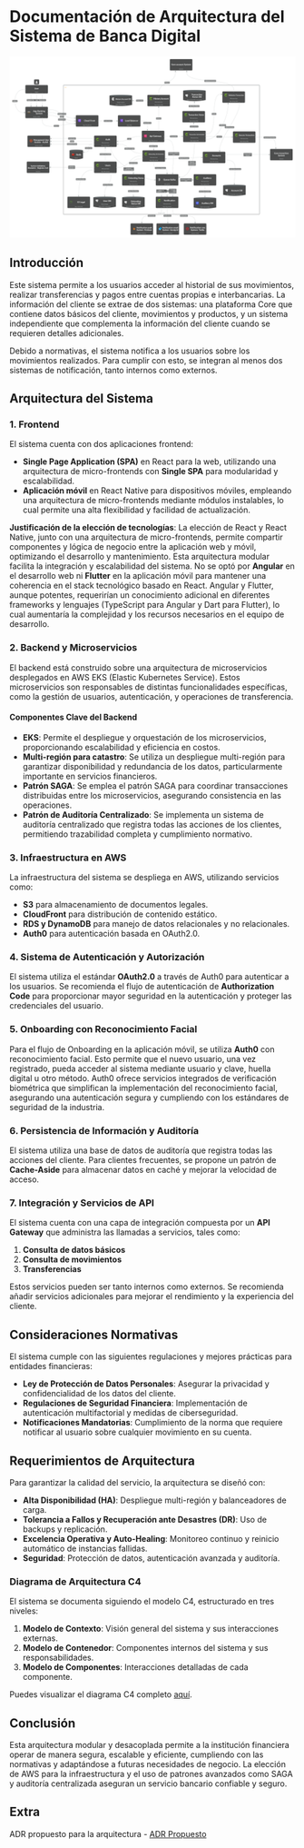 # Documentación de Arquitectura del Sistema de Banca Digital

![Diagrama del Sistema Bancario](Diagramas/Banking%20System%20Diagram.png)

## Introducción

Este sistema permite a los usuarios acceder al historial de sus movimientos, realizar transferencias y pagos entre cuentas propias e interbancarias. La información del cliente se extrae de dos sistemas: una plataforma Core que contiene datos básicos del cliente, movimientos y productos, y un sistema independiente que complementa la información del cliente cuando se requieren detalles adicionales.

Debido a normativas, el sistema notifica a los usuarios sobre los movimientos realizados. Para cumplir con esto, se integran al menos dos sistemas de notificación, tanto internos como externos.

## Arquitectura del Sistema

### 1. Frontend

El sistema cuenta con dos aplicaciones frontend:

- **Single Page Application (SPA)** en React para la web, utilizando una arquitectura de micro-frontends con **Single SPA** para modularidad y escalabilidad.
- **Aplicación móvil** en React Native para dispositivos móviles, empleando una arquitectura de micro-frontends mediante módulos instalables, lo cual permite una alta flexibilidad y facilidad de actualización.

**Justificación de la elección de tecnologías**: La elección de React y React Native, junto con una arquitectura de micro-frontends, permite compartir componentes y lógica de negocio entre la aplicación web y móvil, optimizando el desarrollo y mantenimiento. Esta arquitectura modular facilita la integración y escalabilidad del sistema.
No se optó por **Angular** en el desarrollo web ni **Flutter** en la aplicación móvil para mantener una coherencia en el stack tecnológico basado en React. Angular y Flutter, aunque potentes, requerirían un conocimiento adicional en diferentes frameworks y lenguajes (TypeScript para Angular y Dart para Flutter), lo cual aumentaría la complejidad y los recursos necesarios en el equipo de desarrollo.

### 2. Backend y Microservicios

El backend está construido sobre una arquitectura de microservicios desplegados en AWS EKS (Elastic Kubernetes Service). Estos microservicios son responsables de distintas funcionalidades específicas, como la gestión de usuarios, autenticación, y operaciones de transferencia.

#### Componentes Clave del Backend

- **EKS**: Permite el despliegue y orquestación de los microservicios, proporcionando escalabilidad y eficiencia en costos.
- **Multi-región para catastro**: Se utiliza un despliegue multi-región para garantizar disponibilidad y redundancia de los datos, particularmente importante en servicios financieros.
- **Patrón SAGA**: Se emplea el patrón SAGA para coordinar transacciones distribuidas entre los microservicios, asegurando consistencia en las operaciones.
- **Patrón de Auditoría Centralizado**: Se implementa un sistema de auditoría centralizado que registra todas las acciones de los clientes, permitiendo trazabilidad completa y cumplimiento normativo.

### 3. Infraestructura en AWS

La infraestructura del sistema se despliega en AWS, utilizando servicios como:

- **S3** para almacenamiento de documentos legales.
- **CloudFront** para distribución de contenido estático.
- **RDS y DynamoDB** para manejo de datos relacionales y no relacionales.
- **Auth0** para autenticación basada en OAuth2.0.

### 4. Sistema de Autenticación y Autorización

El sistema utiliza el estándar **OAuth2.0** a través de Auth0 para autenticar a los usuarios. Se recomienda el flujo de autenticación de **Authorization Code** para proporcionar mayor seguridad en la autenticación y proteger las credenciales del usuario.

### 5. Onboarding con Reconocimiento Facial

Para el flujo de Onboarding en la aplicación móvil, se utiliza **Auth0** con reconocimiento facial. Esto permite que el nuevo usuario, una vez registrado, pueda acceder al sistema mediante usuario y clave, huella digital u otro método. Auth0 ofrece servicios integrados de verificación biométrica que simplifican la implementación del reconocimiento facial, asegurando una autenticación segura y cumpliendo con los estándares de seguridad de la industria.

### 6. Persistencia de Información y Auditoría

El sistema utiliza una base de datos de auditoría que registra todas las acciones del cliente. Para clientes frecuentes, se propone un patrón de **Cache-Aside** para almacenar datos en caché y mejorar la velocidad de acceso.

### 7. Integración y Servicios de API

El sistema cuenta con una capa de integración compuesta por un **API Gateway** que administra las llamadas a servicios, tales como:

1. **Consulta de datos básicos**
2. **Consulta de movimientos**
3. **Transferencias**

Estos servicios pueden ser tanto internos como externos. Se recomienda añadir servicios adicionales para mejorar el rendimiento y la experiencia del cliente.

## Consideraciones Normativas

El sistema cumple con las siguientes regulaciones y mejores prácticas para entidades financieras:

- **Ley de Protección de Datos Personales**: Asegurar la privacidad y confidencialidad de los datos del cliente.
- **Regulaciones de Seguridad Financiera**: Implementación de autenticación multifactorial y medidas de ciberseguridad.
- **Notificaciones Mandatorias**: Cumplimiento de la norma que requiere notificar al usuario sobre cualquier movimiento en su cuenta.

## Requerimientos de Arquitectura

Para garantizar la calidad del servicio, la arquitectura se diseñó con:

- **Alta Disponibilidad (HA)**: Despliegue multi-región y balanceadores de carga.
- **Tolerancia a Fallos y Recuperación ante Desastres (DR)**: Uso de backups y replicación.
- **Excelencia Operativa y Auto-Healing**: Monitoreo continuo y reinicio automático de instancias fallidas.
- **Seguridad**: Protección de datos, autenticación avanzada y auditoría.

### Diagrama de Arquitectura C4

El sistema se documenta siguiendo el modelo C4, estructurado en tres niveles:

1. **Modelo de Contexto**: Visión general del sistema y sus interacciones externas.
2. **Modelo de Contenedor**: Componentes internos del sistema y sus responsabilidades.
3. **Modelo de Componentes**: Interacciones detalladas de cada componente.

Puedes visualizar el diagrama C4 completo [aquí](https://s.icepanel.io/YgnsRceG2Wj9FX/EYxq).

## Conclusión

Esta arquitectura modular y desacoplada permite a la institución financiera operar de manera segura, escalable y eficiente, cumpliendo con las normativas y adaptándose a futuras necesidades de negocio. La elección de AWS para la infraestructura y el uso de patrones avanzados como SAGA y auditoría centralizada aseguran un servicio bancario confiable y seguro.

## Extra

ADR propuesto para la arquitectura - [ADR Propuesto](ADR-Propuesto.md)
